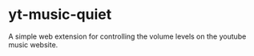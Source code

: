 # yt-music-quiet
A simple web extension for controlling the volume levels on the youtube music website.
